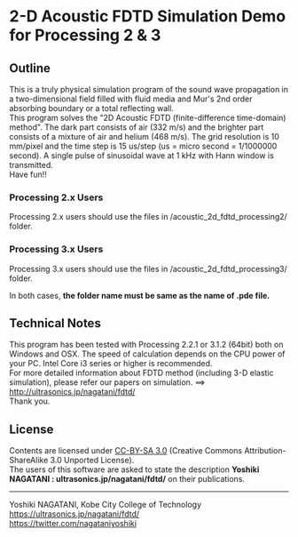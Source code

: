 # 2-D Acoustic FDTD Simulation Demo for Processing 2 & 3


## Outline

This is a truly physical simulation program of the sound wave propagation in a two-dimensional field filled with fluid media and Mur's 2nd order absorbing boundary or a total reflecting wall.  
This program solves the "2D Acoustic FDTD (finite-difference time-domain) method". The dark part consists of air (332 m/s) and the brighter part consists of a mixture of air and helium (468 m/s). The grid resolution is 10 mm/pixel and the time step is 15 us/step (us = micro second = 1/1000000 second). A single pulse of sinusoidal wave at 1 kHz with Hann window is transmitted.  
Have fun!!

### Processing 2.x Users
Processing 2.x users should use the files in /acoustic_2d_fdtd_processing2/ folder.

### Processing 3.x Users
Processing 3.x users should use the files in /acoustic_2d_fdtd_processing3/ folder.

In both cases, **the folder name must be same as the name of .pde file.**


## Technical Notes
This program has been tested with Processing 2.2.1 or 3.1.2 (64bit) both on Windows and OSX. The speed of calculation depends on the CPU power of your PC. Intel Core i3 series or higher is recommended.  
For more detailed information about FDTD method (including 3-D elastic simulation), please refer our papers on simulation. ==> http://ultrasonics.jp/nagatani/fdtd/  
Thank you.



## License

Contents are licensed under [CC-BY-SA 3.0](http://creativecommons.org/licenses/by-sa/3.0/) (Creative Commons Attribution-ShareAlike 3.0 Unported License).  
The users of this software are asked to state the description **Yoshiki NAGATANI : ultrasonics.jp/nagatani/fdtd/** on their publications.


***


Yoshiki NAGATANI, Kobe City College of Technology  
https://ultrasonics.jp/nagatani/fdtd/  
https://twitter.com/nagataniyoshiki
